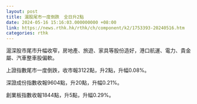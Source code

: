 ```yaml
---
layout: post
title: 滬股尾市一度倒跌　全日升2點
date: 2024-05-16 15:16:03.000000000 +08:00
link: https://news.rthk.hk/rthk/ch/component/k2/1753393-20240516.htm
categories: rthk
---
```


滬深股市尾市升幅收窄，房地產、旅遊、家具等股份造好，港口航運、電力、貴金屬、汽車整車股偏軟。

上證指數尾市一度倒跌，收市報3122點，升2點，升幅0.08%。

深證成份指數收報9604點，升20點，升幅0.21%。

創業板指數收報1844點，升5點，升幅0.29%。

